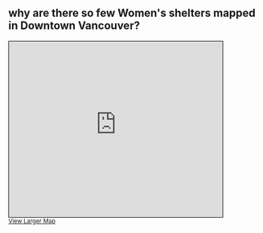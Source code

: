 ## why are there so few Women's shelters mapped in Downtown Vancouver?  

<iframe width="425" height="350" frameborder="0" scrolling="no" marginheight="0" marginwidth="0" src="https://www.openstreetmap.org/export/embed.html?bbox=-123.27990531921388%2C49.20189680915228%2C-123.08163642883302%2C49.268308607558986&amp;layer=mapnik" style="border: 1px solid black"></iframe><br/><small><a href="https://www.openstreetmap.org/#map=14/49.2351/-123.1808">View Larger Map</a></small>
